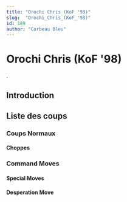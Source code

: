 ```yaml
---
title: "Orochi Chris (KoF '98)"
slug:  "Orochi_Chris_(KoF_'98)"
id: 189
author: "Corbeau Bleu"
---
```


# Orochi Chris (KoF '98)

.

## Introduction

## Liste des coups

### Coups Normaux

#### Choppes

### Command Moves

#### Special Moves

#### Desperation Move
